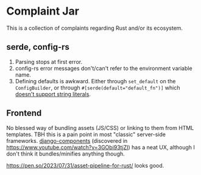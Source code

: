 # Complaint Jar

This is a collection of complaints regarding Rust and/or its ecosystem.

## serde, config-rs

1. Parsing stops at first error.
2. config-rs error messages don't/can't refer to the environment variable name.
3. Defining defaults is awkward.
   Either through `set_default` on the `ConfigBuilder`, or through `#[serde(default="default_fn")]` which [doesn't support string literals](https://github.com/serde-rs/serde/issues/368).

## Frontend

No blessed way of bundling assets (JS/CSS) or linking to them from HTML templates.
TBH this is a pain point in most "classic" server-side frameworks.
[django-components](https://github.com/EmilStenstrom/django-components/tree/master) (discovered in
https://www.youtube.com/watch?v=3GObi93tjZI) has a neat UX, although I don't think it bundles/minifies
anything though.

https://pen.so/2023/07/31/asset-pipeline-for-rust/ looks good.
